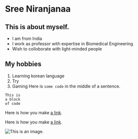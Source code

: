 # Sree Niranjanaa

## This is  about myself.

- I am from India
- I work as professor with expertise in Biomedical Engineering
- Wish to colloborate with light-minded people

## My hobbies
1. Learning korean language
2. Try 
3. Gaming
Here is `some code` in the middle of a sentence.
```
This is
a block
of code
```

Here is how you make [a link](https://www.wikipedia.org/).


Here is how you make [a link](https://www.wikipedia.org/).

![This is an image.](https://github.com/yihui/xaringan/releases/download/v0.0.2/karl-moustache.jpg)
